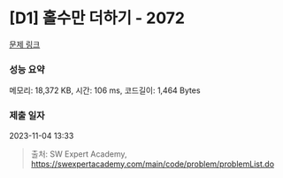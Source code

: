 # [D1] 홀수만 더하기 - 2072 

[문제 링크](https://swexpertacademy.com/main/code/problem/problemDetail.do?contestProbId=AV5QSEhaA5sDFAUq) 

### 성능 요약

메모리: 18,372 KB, 시간: 106 ms, 코드길이: 1,464 Bytes

### 제출 일자

2023-11-04 13:33



> 출처: SW Expert Academy, https://swexpertacademy.com/main/code/problem/problemList.do